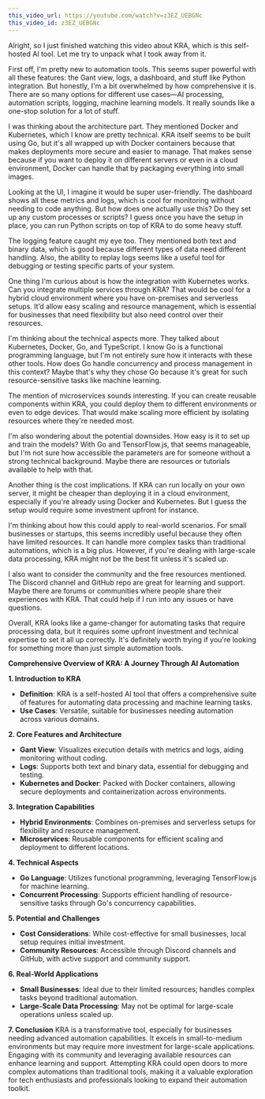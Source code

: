 ```yaml
---
this_video_url: https://youtube.com/watch?v=z3EZ_UEBGNc
this_video_id: z3EZ_UEBGNc
---
```

<think>
Alright, so I just finished watching this video about KRA, which is this self-hosted AI tool. Let me try to unpack what I took away from it.

First off, I'm pretty new to automation tools. This seems super powerful with all these features: the Gant view, logs, a dashboard, and stuff like Python integration. But honestly, I'm a bit overwhelmed by how comprehensive it is. There are so many options for different use cases—AI processing, automation scripts, logging, machine learning models. It really sounds like a one-stop solution for a lot of stuff.

I was thinking about the architecture part. They mentioned Docker and Kubernetes, which I know are pretty technical. KRA itself seems to be built using Go, but it's all wrapped up with Docker containers because that makes deployments more secure and easier to manage. That makes sense because if you want to deploy it on different servers or even in a cloud environment, Docker can handle that by packaging everything into small images.

Looking at the UI, I imagine it would be super user-friendly. The dashboard shows all these metrics and logs, which is cool for monitoring without needing to code anything. But how does one actually use this? Do they set up any custom processes or scripts? I guess once you have the setup in place, you can run Python scripts on top of KRA to do some heavy stuff.

The logging feature caught my eye too. They mentioned both text and binary data, which is good because different types of data need different handling. Also, the ability to replay logs seems like a useful tool for debugging or testing specific parts of your system.

One thing I'm curious about is how the integration with Kubernetes works. Can you integrate multiple services through KRA? That would be cool for a hybrid cloud environment where you have on-premises and serverless setups. It’d allow easy scaling and resource management, which is essential for businesses that need flexibility but also need control over their resources.

I'm thinking about the technical aspects more. They talked about Kubernetes, Docker, Go, and TypeScript. I know Go is a functional programming language, but I'm not entirely sure how it interacts with these other tools. How does Go handle concurrency and process management in this context? Maybe that's why they chose Go because it's great for such resource-sensitive tasks like machine learning.

The mention of microservices sounds interesting. If you can create reusable components within KRA, you could deploy them to different environments or even to edge devices. That would make scaling more efficient by isolating resources where they're needed most.

I'm also wondering about the potential downsides. How easy is it to set up and train the models? With Go and TensorFlow.js, that seems manageable, but I'm not sure how accessible the parameters are for someone without a strong technical background. Maybe there are resources or tutorials available to help with that.

Another thing is the cost implications. If KRA can run locally on your own server, it might be cheaper than deploying it in a cloud environment, especially if you're already using Docker and Kubernetes. But I guess the setup would require some investment upfront for instance.

I'm thinking about how this could apply to real-world scenarios. For small businesses or startups, this seems incredibly useful because they often have limited resources. It can handle more complex tasks than traditional automations, which is a big plus. However, if you're dealing with large-scale data processing, KRA might not be the best fit unless it's scaled up.

I also want to consider the community and the free resources mentioned. The Discord channel and GitHub repo are great for learning and support. Maybe there are forums or communities where people share their experiences with KRA. That could help if I run into any issues or have questions.

Overall, KRA looks like a game-changer for automating tasks that require processing data, but it requires some upfront investment and technical expertise to set it all up correctly. It's definitely worth trying if you're looking for something more than just simple automation tools.
</think>

**Comprehensive Overview of KRA: A Journey Through AI Automation**

**1. Introduction to KRA**
   - **Definition**: KRA is a self-hosted AI tool that offers a comprehensive suite of features for automating data processing and machine learning tasks.
   - **Use Cases**: Versatile, suitable for businesses needing automation across various domains.

**2. Core Features and Architecture**
   - **Gant View**: Visualizes execution details with metrics and logs, aiding monitoring without coding.
   - **Logs**: Supports both text and binary data, essential for debugging and testing.
   - **Kubernetes and Docker**: Packed with Docker containers, allowing secure deployments and containerization across environments.

**3. Integration Capabilities**
   - **Hybrid Environments**: Combines on-premises and serverless setups for flexibility and resource management.
   - **Microservices**: Reusable components for efficient scaling and deployment to different locations.

**4. Technical Aspects**
   - **Go Language**: Utilizes functional programming, leveraging TensorFlow.js for machine learning.
   - **Concurrent Processing**: Supports efficient handling of resource-sensitive tasks through Go's concurrency capabilities.

**5. Potential and Challenges**
   - **Cost Considerations**: While cost-effective for small businesses, local setup requires initial investment.
   - **Community Resources**: Accessible through Discord channels and GitHub, with active support and community support.

**6. Real-World Applications**
   - **Small Businesses**: Ideal due to their limited resources; handles complex tasks beyond traditional automation.
   - **Large-Scale Data Processing**: May not be optimal for large-scale operations unless scaled up.

**7. Conclusion**
KRA is a transformative tool, especially for businesses needing advanced automation capabilities. It excels in small-to-medium environments but may require more investment for large-scale applications. Engaging with its community and leveraging available resources can enhance learning and support. Attempting KRA could open doors to more complex automations than traditional tools, making it a valuable exploration for tech enthusiasts and professionals looking to expand their automation toolkit.

